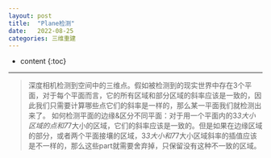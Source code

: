 ```yaml
---
layout: post
title:  "Plane检测"
date:   2022-08-25
categories: 三维重建
---
```

* content
{:toc}

---

> 深度相机检测到空间中的三维点。假如被检测到的现实世界中存在3个平面，对于每个平面而言，它的所有区域和部分区域的斜率应该是一致的，因此我们只需要计算哪些点它们的斜率是一样的，那么某一平面我们就检测出来了。
> 如何检测平面的边缘&区分不同平面：对于用一个平面内的3*3大小区域的点和7*7大小的区域，它们的斜率应该是一致的。但是如果在边缘区域的部分，或者两个平面接壤的区域，3*3大小和7*7大小区域斜率的插值应该是不一样的，那么这些part就需要舍弃掉，只保留没有这种不一致的区域。